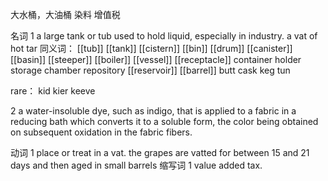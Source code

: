 大水桶，大油桶
染料
增值税

名词
1
a large tank or tub used to hold liquid, especially in industry.
a vat of hot tar
同义词：
[[tub]]
[[tank]]
[[cistern]]
[[bin]]
[[drum]]
[[canister]]
[[basin]]
[[steeper]]
[[boiler]]
[[vessel]]
[[receptacle]]
container
holder
storage chamber
repository
[[reservoir]]
[[barrel]]
butt
cask
keg
tun

rare：
kid
kier
keeve


2
a water-insoluble dye, such as indigo, that is applied to a fabric in a reducing bath which converts it to a soluble form, the color being obtained on subsequent oxidation in the fabric fibers.

动词
1
place or treat in a vat.
the grapes are vatted for between 15 and 21 days and then aged in small barrels
缩写词
1
value added tax.